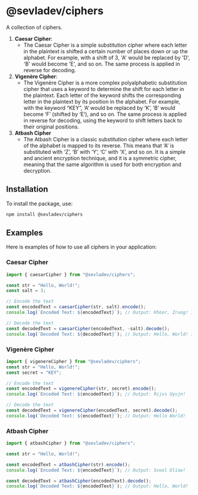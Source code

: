 # @sevladev/ciphers

A collection of ciphers.

1. **Caesar Cipher**:
   - The Caesar Cipher is a simple substitution cipher where each letter in the plaintext is shifted a certain number of places down or up the alphabet. For example, with a shift of 3, 'A' would be replaced by 'D', 'B' would become 'E', and so on. The same process is applied in reverse for decoding.
2. **Vigenère Cipher**:
   - The Vigenère Cipher is a more complex polyalphabetic substitution cipher that uses a keyword to determine the shift for each letter in the plaintext. Each letter of the keyword shifts the corresponding letter in the plaintext by its position in the alphabet. For example, with the keyword “KEY”, ‘A’ would be replaced by ‘K’, ‘B’ would become ‘F’ (shifted by ‘E’), and so on. The same process is applied in reverse for decoding, using the keyword to shift letters back to their original positions.​
3. **Atbash Cipher**
   - The Atbash Cipher is a classic substitution cipher where each letter of the alphabet is mapped to its reverse. This means that ‘A’ is substituted with ‘Z’, ‘B’ with ‘Y’, ‘C’ with ‘X’, and so on. It is a simple and ancient encryption technique, and it is a symmetric cipher, meaning that the same algorithm is used for both encryption and decryption.

## Installation

To install the package, use:

```sh
npm install @sevladev/ciphers
```

## Examples

Here is examples of how to use all ciphers in your application:

### Caesar Cipher

```js
import { caesarCipher } from "@sevladev/ciphers";

const str = "Hello, World!";
const salt = 3;

// Encode the text
const encodedText = caesarCipher(str, salt).encode();
console.log(`Encoded Text: ${encodedText}`); // Output: Khoor, Zruog! 123

// Decode the text
const decodedText = caesarCipher(encodedText, -salt).decode();
console.log(`Decoded Text: ${decodedText}`); // Output: Hello, World! 123
```

### Vigenère Cipher

```js
import { vigenereCipher } from "@sevladev/ciphers";
const str = "Hello, World!";
const secret = "KEY";

// Encode the text
const encodedText = vigenereCipher(str, secret).encode();
console.log(`Encoded Text: ${encodedText}`); // Output: Rijvs Uyvjn!

// Decode the text
const decodedText = vigenereCipher(encodedText, secret).decode();
console.log(`Decoded Text: ${encodedText}`); // Output: Hello World!
```

### Atbash Cipher

```js
import { atbashCipher } from "@sevladev/ciphers";

const str = "Hello, World!";

const encodedText = atbashCipher(str).encode();
console.log(`Encoded Text: ${encodedText}`); // Output: Svool Dliow!

const decodedText = atbashCipher(encodedText).decode();
console.log(`Decoded Text: ${encodedText}`); // Output: Hello, World!
```
